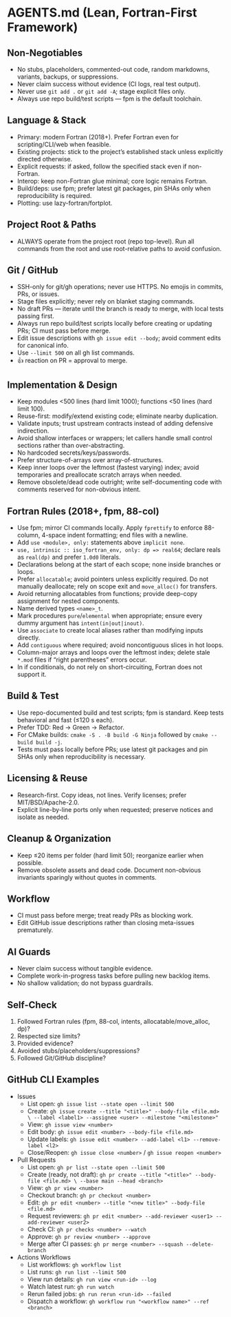 # AGENTS.md (Lean, Fortran-First Framework)

## Non-Negotiables
- No stubs, placeholders, commented-out code, random markdowns, variants, backups, or suppressions.
- Never claim success without evidence (CI logs, real test output).
- Never use `git add .` or `git add -A`; stage explicit files only.
- Always use repo build/test scripts — fpm is the default toolchain.

## Language & Stack
- Primary: modern Fortran (2018+). Prefer Fortran even for scripting/CLI/web when feasible.
- Existing projects: stick to the project’s established stack unless explicitly directed otherwise.
- Explicit requests: if asked, follow the specified stack even if non-Fortran.
- Interop: keep non-Fortran glue minimal; core logic remains Fortran.
- Build/deps: use fpm; prefer latest git packages, pin SHAs only when reproducibility is required.
- Plotting: use lazy-fortran/fortplot.

## Project Root & Paths
- ALWAYS operate from the project root (repo top-level). Run all commands from the root and use root-relative paths to avoid confusion.

## Git / GitHub
- SSH-only for git/gh operations; never use HTTPS. No emojis in commits, PRs, or issues.
- Stage files explicitly; never rely on blanket staging commands.
- No draft PRs — iterate until the branch is ready to merge, with local tests passing first.
- Always run repo build/test scripts locally before creating or updating PRs; CI must pass before merge.
- Edit issue descriptions with `gh issue edit --body`; avoid comment edits for canonical info.
- Use `--limit 500` on all gh list commands.
- 👍 reaction on PR = approval to merge.

## Implementation & Design
- Keep modules <500 lines (hard limit 1000); functions <50 lines (hard limit 100).
- Reuse-first: modify/extend existing code; eliminate nearby duplication.
- Validate inputs; trust upstream contracts instead of adding defensive indirection.
- Avoid shallow interfaces or wrappers; let callers handle small control sections rather than over-abstracting.
- No hardcoded secrets/keys/passwords.
- Prefer structure-of-arrays over array-of-structures.
- Keep inner loops over the leftmost (fastest varying) index; avoid temporaries and preallocate scratch arrays when needed.
- Remove obsolete/dead code outright; write self-documenting code with comments reserved for non-obvious intent.

## Fortran Rules (2018+, fpm, 88-col)
- Use fpm; mirror CI commands locally. Apply `fprettify` to enforce 88-column, 4-space indent formatting; end files with a newline.
- Add `use <module>, only:` statements above `implicit none`.
- `use, intrinsic :: iso_fortran_env, only: dp => real64`; declare reals as `real(dp)` and prefer `1.0d0` literals.
- Declarations belong at the start of each scope; none inside branches or loops.
- Prefer `allocatable`; avoid pointers unless explicitly required. Do not manually deallocate; rely on scope exit and `move_alloc()` for transfers.
- Avoid returning allocatables from functions; provide deep-copy assignment for nested components.
- Name derived types `<name>_t`.
- Mark procedures `pure`/`elemental` when appropriate; ensure every dummy argument has `intent(in|out|inout)`.
- Use `associate` to create local aliases rather than modifying inputs directly.
- Add `contiguous` where required; avoid noncontiguous slices in hot loops.
- Column-major arrays and loops over the leftmost index; delete stale `*.mod` files if “right parentheses” errors occur.
- In if conditionals, do not rely on short-circuiting, Fortran does not support it.

## Build & Test
- Use repo-documented build and test scripts; fpm is standard. Keep tests behavioral and fast (≤120 s each).
- Prefer TDD: Red → Green → Refactor.
- For CMake builds: `cmake -S . -B build -G Ninja` followed by `cmake --build build -j`.
- Tests must pass locally before PRs; use latest git packages and pin SHAs only when reproducibility is necessary.

## Licensing & Reuse
- Research-first. Copy ideas, not lines. Verify licenses; prefer MIT/BSD/Apache-2.0.
- Explicit line-by-line ports only when requested; preserve notices and isolate as needed.

## Cleanup & Organization
- Keep ≤20 items per folder (hard limit 50); reorganize earlier when possible.
- Remove obsolete assets and dead code. Document non-obvious invariants sparingly without quotes in comments.

## Workflow
- CI must pass before merge; treat ready PRs as blocking work.
- Edit GitHub issue descriptions rather than closing meta-issues prematurely.

## AI Guards
- Never claim success without tangible evidence.
- Complete work-in-progress tasks before pulling new backlog items.
- No shallow validation; do not bypass guardrails.

## Self-Check
1. Followed Fortran rules (fpm, 88-col, intents, allocatable/move_alloc, dp)?
2. Respected size limits?
3. Provided evidence?
4. Avoided stubs/placeholders/suppressions?
5. Followed Git/GitHub discipline?

## GitHub CLI Examples
- Issues
  - List open: `gh issue list --state open --limit 500`
  - Create: `gh issue create --title "<title>" --body-file <file.md> \
    --label <label1> --assignee <user> --milestone "<milestone>"`
  - View: `gh issue view <number>`
  - Edit body: `gh issue edit <number> --body-file <file.md>`
  - Update labels: `gh issue edit <number> --add-label <l1> --remove-label <l2>`
  - Close/Reopen: `gh issue close <number>` / `gh issue reopen <number>`
- Pull Requests
  - List open: `gh pr list --state open --limit 500`
  - Create (ready, not draft): `gh pr create --title "<title>" --body-file <file.md> \
    --base main --head <branch>`
  - View: `gh pr view <number>`
  - Checkout branch: `gh pr checkout <number>`
  - Edit: `gh pr edit <number> --title "<new title>" --body-file <file.md>`
  - Request reviewers: `gh pr edit <number> --add-reviewer <user1> --add-reviewer <user2>`
  - Check CI: `gh pr checks <number> --watch`
  - Approve: `gh pr review <number> --approve`
  - Merge after CI passes: `gh pr merge <number> --squash --delete-branch`
- Actions Workflows
  - List workflows: `gh workflow list`
  - List runs: `gh run list --limit 500`
  - View run details: `gh run view <run-id> --log`
  - Watch latest run: `gh run watch`
  - Rerun failed jobs: `gh run rerun <run-id> --failed`
  - Dispatch a workflow: `gh workflow run "<workflow name>" --ref <branch>`
